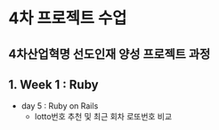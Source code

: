 # 4차 프로젝트 수업
4차산업혁명 선도인재 양성 프로젝트 과정
---

## 1. Week 1 : Ruby
- day 5 : Ruby on Rails
    * lotto번호 추천 및 최근 회차 로또번호 비교